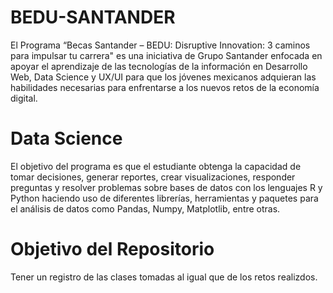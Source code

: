 # BEDU-SANTANDER

El Programa “Becas Santander – BEDU: Disruptive Innovation: 3 caminos para impulsar tu carrera" es una iniciativa de Grupo Santander enfocada en apoyar el aprendizaje de las tecnologías de la información en Desarrollo Web, Data Science y UX/UI para que los jóvenes mexicanos adquieran las habilidades necesarias para enfrentarse a los nuevos retos de la economía digital.

# Data Science

El objetivo del programa es que el estudiante obtenga la capacidad de tomar decisiones, generar reportes, crear visualizaciones, responder preguntas y resolver problemas sobre bases de datos con los lenguajes R y Python haciendo uso de diferentes librerías, herramientas y paquetes para el análisis de datos como Pandas, Numpy, Matplotlib, entre otras. 

# Objetivo del Repositorio
Tener un registro de las clases tomadas al igual que de los retos realizdos.
